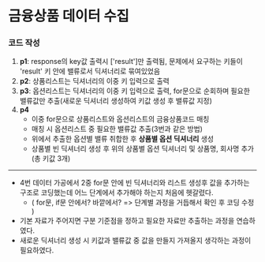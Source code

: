 # 금융상품 데이터 수집

### 코드 작성

1. **p1**: response의 key값 출력시 ['result']만 출력됨, 문제에서 요구하는 키들이 'result' 키 안에 밸류로서 딕셔너리로 묶여있었음
2. **p2**: 상품리스트는 딕셔너리의 이중 키 입력으로 출력
3. **p3**: 옵션리스트는 딕셔너리의 이중 키 입력으로 출력, for문으로 순회하며 필요한 밸류값만 추출(새로운 딕셔너리 생성하여 키값 생성 후 밸류값 지정)
4. **p4**
    - 이중 for문으로 상품리스트와 옵션리스트의 금융상품코드 매칭
    - 매칭 시 옵션리스트 중 필요한 밸류값 추출(3번과 같은 방법)
    - 위에서 추출한 옵션별 밸류 취합한 후 **상품별 옵션 딕셔너리** 생성
    - 상품별 빈 딕셔너리 생성 후 위의 상품별 옵션 딕셔너리 및 상품명, 회사명 추가(총 키값 3개)
---
- 4번 데이터 가공에서 2중 for문 안에 빈 딕셔너리와 리스트 생성후 값을 추가하는 구조로 코딩했는데 어느 단계에서 추가해야 하는지 처음에 헷갈렸다.
    - ( for문, if문 안에서? 바깥에서? => 단계별 과정을 거듭해서 확인 후 코딩 수정 )
- 기본 자료가 주어지면 구분 기준점을 정하고 필요한 자료만 추출하는 과정을 연습하였다.
- 새로운 딕셔너리 생성 시 키값과 밸류값 중 값을 만들지 가져올지 생각하는 과정이 필요하였다.
